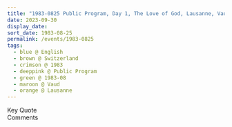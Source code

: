 ```yaml
---
title: "1983-0825 Public Program, Day 1, The Love of God, Lausanne, Vaud, Switzerland"
date: 2023-09-30
display_date: 
sort_date: 1983-08-25
permalink: /events/1983-0825
tags:
  - blue @ English
  - brown @ Switzerland
  - crimson @ 1983
  - deeppink @ Public Program
  - green @ 1983-08
  - maroon @ Vaud
  - orange @ Lausanne
---
```


<wave-list>
  <list-title color="green" width="75">Key Quote</list-title>
  <list-item color="BlanchedAlmond"  width="200"></list-item>
  <list-item color="Lavender"></list-item>
  <list-item color="BlanchedAlmond"></list-item>
</wave-list>

<br>

<wave-list>
  <list-title color="green" width="75">Comments</list-title>
  <list-item color="BlanchedAlmond"  width="200"></list-item>
  <list-item color="Lavender"></list-item>
  <list-item color="BlanchedAlmond"></list-item>
</wave-list>